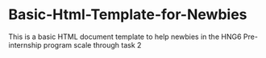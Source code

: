 # Basic-Html-Template-for-Newbies
This is a basic HTML document template to help newbies in the HNG6 Pre-internship program scale through task 2
